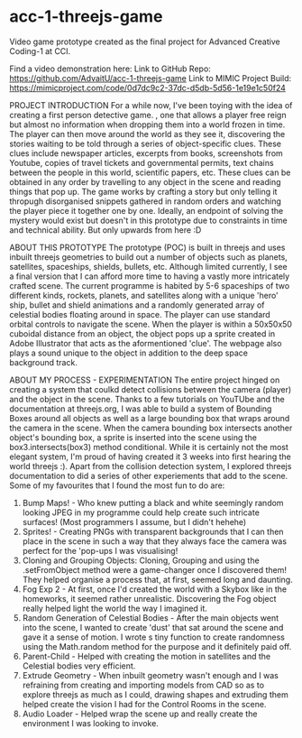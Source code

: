 # acc-1-threejs-game
Video game prototype created as the final project for Advanced Creative Coding-1 at CCI.

Find a video demonstration here: 
Link to GitHub Repo: https://github.com/AdvaitU/acc-1-threejs-game
Link to MIMIC Project Build: https://mimicproject.com/code/0d7dc9c2-37dc-d5db-5d56-1e19e1c50f24

PROJECT INTRODUCTION
For a while now, I've been toying with the idea of creating a first person detective game. , one that allows a player free reign but almost no information when dropping them into a world frozen in time. The player can then move around the world as they see it, discovering the stories waiting to be told through a series of object-specific clues. These clues include newspaper articles, excerpts from books, screenshots from Youtube, copies of travel tickets and governmental permits, text chains between the people in this world, scientific papers, etc. These clues can be obtained in any order by travelling to any object in the scene and reading things that pop up. The game works by crafting a story but only telling it thropugh disorganised snippets gathered in random orders and watching the player piece it together one by one. Ideally, an endpoint of solving the mystery would exist but doesn't in this prototype due to constraints in time and technical ability. But only upwards from here :D

ABOUT THIS PROTOTYPE
The prototype (POC) is built in threejs and uses inbuilt threejs geometries to build out a number of objects such as planets, satellites, spaceships, shields, bullets, etc. Although limited currently, I see a final version that I can afford more time to having a vastly more intricately crafted scene. The current programme is habited by 5-6 spaceships of two different kinds, rockets, planets, and satellites along with a unique 'hero' ship, bullet and shield animations and a randomly generated array of celestial bodies floating around in space. The player can use standard orbital controls to navigate the scene. When the player is within a 50x50x50 cuboidal distance from an object, the object pops up a sprite created in Adobe Illustrator that acts as the aformentioned 'clue'. The webpage also plays a sound unique to the object in addition to the deep space background track.

ABOUT MY PROCESS - EXPERIMENTATION
The entire project hinged on creating a system that coulkd detect collisions between the camera (player) and the object in the scene. Thanks to a few tutorials on YouTUbe and the documentation at threejs.org, I was able to build a system of Bounding Boxes around all objects as well as a large bounding box that wraps around the camera in the scene. When the camera bounding box intersects another object's bounding box, a sprite is inserted into the scene using the box3.intersects(box3) method conditional. While it is certainly not the most elegant system, I'm proud of having created it 3 weeks into first hearing the world threejs :). Apart from the collision detection system, I explored threejs documentation to did a series of other experiements that add to the scene. Some of my favourites that I found the most fun to do are:

1. Bump Maps! - Who knew putting a black and white seemingly random looking JPEG in my programme could help create such intricate surfaces! (Most programmers I assume, 
                but I didn't hehehe)
2. Sprites! - Creating PNGs with transparent backgrounds that I can then place in the scene in such a way that they always face the camera was perfect for the 'pop-ups 
              I was visualising!
3. Cloning and Grouping Objects: Cloning, Grouping and using the .setFromObject method were a game-changer once I discovered them! They helped organise a process that, 
                                 at first, seemed long and daunting.
4. Fog Exp 2 - At first, once I'd created the world with a Skybox like in the homeworks, it seemed rather unrealistic. Discovering the Fog object really helped light 
               the world the way I imagined it.
5. Random Generation of Celestial Bodies - After the main objects went into the scene, I wanted to create 'dust' that sat around the scene and gave it a sense of 
                                          motion. I wrote s tiny function to create randomness using the Math.random method for the purpose and it definitely paid off.
6. Parent-Child - Helped with creating the motion in satellites and the Celestial bodies very efficient.
7. Extrude Geometry - When inbuilt geometry wasn't enough and I was refraining from creating and importing models from CAD so as to explore threejs as much as I could, 
                      drawing shapes and extruding them helped create the vision I had for the Control Rooms in the scene.
8. Audio Loader - Helped wrap the scene up and really create the environment I was looking to invoke.




